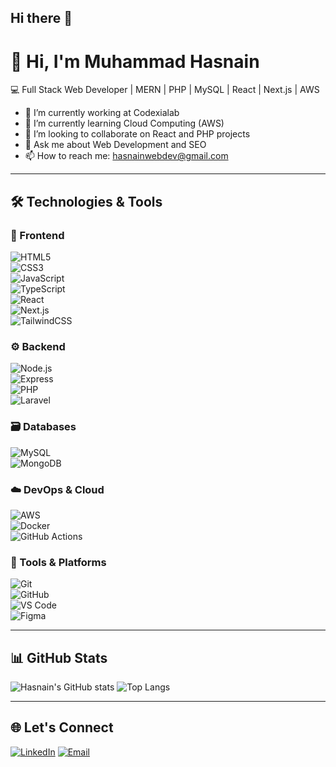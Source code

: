 ## Hi there 👋
# 👋 Hi, I'm Muhammad Hasnain
💻 Full Stack Web Developer | MERN | PHP | MySQL | React | Next.js | AWS

- 🔭 I’m currently working at Codexialab
- 🌱 I’m currently learning Cloud Computing (AWS)
- 👯 I’m looking to collaborate on React and PHP projects
- 💬 Ask me about Web Development and SEO
- 📫 How to reach me: hasnainwebdev@gmail.com

---

## 🛠️ Technologies & Tools

### 🧱 Frontend  
![HTML5](https://img.shields.io/badge/-HTML5-E34F26?style=flat-square&logo=html5)  
![CSS3](https://img.shields.io/badge/-CSS3-1572B6?style=flat-square&logo=css3)  
![JavaScript](https://img.shields.io/badge/-JavaScript-F7DF1E?style=flat-square&logo=javascript)  
![TypeScript](https://img.shields.io/badge/-TypeScript-3178C6?style=flat-square&logo=typescript)  
![React](https://img.shields.io/badge/-React-61DAFB?style=flat-square&logo=react)  
![Next.js](https://img.shields.io/badge/-Next.js-000000?style=flat-square&logo=next.js)  
![TailwindCSS](https://img.shields.io/badge/-TailwindCSS-38B2AC?style=flat-square&logo=tailwind-css)  

### ⚙️ Backend  
![Node.js](https://img.shields.io/badge/-Node.js-339933?style=flat-square&logo=node.js)  
![Express](https://img.shields.io/badge/-Express.js-000000?style=flat-square&logo=express)  
![PHP](https://img.shields.io/badge/-PHP-777BB4?style=flat-square&logo=php)  
![Laravel](https://img.shields.io/badge/-Laravel-FF2D20?style=flat-square&logo=laravel)  

### 🗃️ Databases  
![MySQL](https://img.shields.io/badge/-MySQL-00758F?style=flat-square&logo=mysql)  
![MongoDB](https://img.shields.io/badge/-MongoDB-47A248?style=flat-square&logo=mongodb)  

### ☁️ DevOps & Cloud  
![AWS](https://img.shields.io/badge/-AWS-232F3E?style=flat-square&logo=amazon-aws)  
![Docker](https://img.shields.io/badge/-Docker-2496ED?style=flat-square&logo=docker)  
![GitHub Actions](https://img.shields.io/badge/-GitHub%20Actions-2088FF?style=flat-square&logo=github-actions)  

### 🔧 Tools & Platforms  
![Git](https://img.shields.io/badge/-Git-F05032?style=flat-square&logo=git)  
![GitHub](https://img.shields.io/badge/-GitHub-181717?style=flat-square&logo=github)  
![VS Code](https://img.shields.io/badge/-VS%20Code-007ACC?style=flat-square&logo=visual-studio-code)  
![Figma](https://img.shields.io/badge/-Figma-F24E1E?style=flat-square&logo=figma)  


---

## 📊 GitHub Stats
![Hasnain's GitHub stats](https://github-readme-stats.vercel.app/api?username=muhammadhasnaindev&show_icons=true&theme=radical)
![Top Langs](https://github-readme-stats.vercel.app/api/top-langs/?username=muhammadhasnaindev&layout=compact&theme=radical)

---

## 🌐 Let's Connect
[![LinkedIn](https://img.shields.io/badge/-LinkedIn-blue?style=flat-square&logo=Linkedin&logoColor=white&link=https://www.linkedin.com)](https://www.linkedin.com)
[![Email](https://img.shields.io/badge/-Email-red?style=flat-square&logo=gmail&logoColor=white)](mailto:hasnainwebdev@gmail.com)

<!--
**muhammadhasnaindev/muhammadhasnaindev** is a ✨ _special_ ✨ repository because its `README.md` (this file) appears on your GitHub profile.

Here are some ideas to get you started:

- 🔭 I’m currently working on ...
- 🌱 I’m currently learning ...
- 👯 I’m looking to collaborate on ...
- 🤔 I’m looking for help with ...
- 💬 Ask me about ...
- 📫 How to reach me: ...
- 😄 Pronouns: ...
- ⚡ Fun fact: ...
-->
